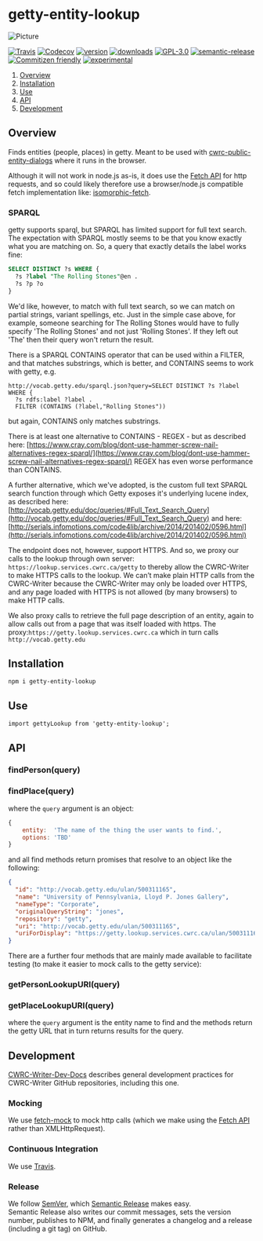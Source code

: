 # getty-entity-lookup

![Picture](http://cwrc.ca/logos/CWRC_logos_2016_versions/CWRCLogo-Horz-FullColour.png)

[![Travis](https://img.shields.io/travis/cwrc/getty-entity-lookup.svg)](https://travis-ci.org/cwrc/getty-entity-lookup)
[![Codecov](https://img.shields.io/codecov/c/github/cwrc/getty-entity-lookup.svg)](https://codecov.io/gh/cwrc/getty-entity-lookup)
[![version](https://img.shields.io/npm/v/getty-entity-lookup.svg)](http://npm.im/getty-entity-lookup)
[![downloads](https://img.shields.io/npm/dm/getty-entity-lookup.svg)](http://npm-stat.com/charts.html?package=getty-entity-lookup&from=2015-08-01)
[![GPL-3.0](https://img.shields.io/npm/l/getty-entity-lookup.svg)](http://opensource.org/licenses/GPL-3.0)
[![semantic-release](https://img.shields.io/badge/%20%20%F0%9F%93%A6%F0%9F%9A%80-semantic--release-e10079.svg)](https://github.com/semantic-release/semantic-release)
[![Commitizen friendly](https://img.shields.io/badge/commitizen-friendly-brightgreen.svg)](http://commitizen.github.io/cz-cli/)
[![experimental](http://badges.github.io/stability-badges/dist/experimental.svg)](http://github.com/badges/stability-badges)

1. [Overview](#overview)
1. [Installation](#installation)
1. [Use](#use)
1. [API](#api)
1. [Development](#development)

## Overview

Finds entities (people, places) in getty. Meant to be used with [cwrc-public-entity-dialogs](https://github.com/cwrc-public-entity-dialogs) where it runs in the browser.

Although it will not work in node.js as-is, it does use the [Fetch API](https://developer.mozilla.org/en-US/docs/Web/API/Fetch_API) for http requests, and so could likely therefore use a browser/node.js compatible fetch implementation like: [isomorphic-fetch](https://www.npmjs.com/package/isomorphic-fetch).

### SPARQL

getty supports sparql, but SPARQL has limited support for full text search. The expectation with SPARQL mostly seems to be that you know exactly what you are matching on. So, a query that exactly details the label works fine:

```sql
SELECT DISTINCT ?s WHERE {
  ?s ?label "The Rolling Stones"@en .
  ?s ?p ?o
}
```

We'd like, however, to match with full text search, so we can match on partial strings, variant spellings, etc. Just in the simple case above, for example, someone searching for The Rolling Stones would have to fully specify 'The Rolling Stones' and not just 'Rolling Stones'. If they left out 'The' then their query won't return the result.

There is a SPARQL CONTAINS operator that can be used within a FILTER, and that matches substrings, which is better, and CONTAINS seems to work with getty, e.g.

```text
http://vocab.getty.edu/sparql.json?query=SELECT DISTINCT ?s ?label WHERE {
  ?s rdfs:label ?label .
  FILTER (CONTAINS (?label,"Rolling Stones"))
```

but again, CONTAINS only matches substrings.

There is at least one alternative to CONTAINS - REGEX - but as described here: [https://www.cray.com/blog/dont-use-hammer-screw-nail-alternatives-regex-sparql/](https://www.cray.com/blog/dont-use-hammer-screw-nail-alternatives-regex-sparql/) REGEX has even worse performance than CONTAINS.

A further alternative, which we've adopted, is the custom full text SPARQL search function through which Getty exposes it's underlying lucene index, as described here: [http://vocab.getty.edu/doc/queries/#Full_Text_Search_Query](http://vocab.getty.edu/doc/queries/#Full_Text_Search_Query) and here: [http://serials.infomotions.com/code4lib/archive/2014/201402/0596.html](http://serials.infomotions.com/code4lib/archive/2014/201402/0596.html)

The endpoint does not, however, support HTTPS. And so, we proxy our calls to the lookup through own server: `https://lookup.services.cwrc.ca/getty` to thereby allow the CWRC-Writer to make HTTPS calls to the lookup. We can’t make plain HTTP calls from the CWRC-Writer because the CWRC-Writer may only be loaded over HTTPS, and any page loaded with HTTPS is not allowed (by many browsers) to make HTTP calls.

We also proxy calls to retrieve the full page description of an entity, again to allow calls out from a page that was itself loaded with https. The proxy:`https://getty.lookup.services.cwrc.ca` which in turn calls `http://vocab.getty.edu`

## Installation

`npm i getty-entity-lookup`

## Use

`import gettyLookup from 'getty-entity-lookup';`

## API

### findPerson(query)

### findPlace(query)

where the `query` argument is an object:

```js
{
    entity:  'The name of the thing the user wants to find.',
    options: 'TBD'
}
```

and all find methods return promises that resolve to an object like the following:

```json
{
  "id": "http://vocab.getty.edu/ulan/500311165",
  "name": "University of Pennsylvania, Lloyd P. Jones Gallery",
  "nameType": "Corporate",
  "originalQueryString": "jones",
  "repository": "getty",
  "uri": "http://vocab.getty.edu/ulan/500311165",
  "uriForDisplay": "https://getty.lookup.services.cwrc.ca/ulan/500311165"
}
```

There are a further four methods that are mainly made available to facilitate testing (to make it easier to mock calls to the getty service):

### getPersonLookupURI(query)

### getPlaceLookupURI(query)

where the `query` argument is the entity name to find and the methods return the getty URL that in turn returns results for the query.

## Development

[CWRC-Writer-Dev-Docs](https://github.com/cwrc/CWRC-Writer-Dev-Docs) describes general development practices for CWRC-Writer GitHub repositories, including this one.

<!-- ### Testing

The code in this repository is intended to run in the browser, and so we use [browser-run](https://github.com/juliangruber/browser-run) to run [browserified](http://browserify.org) [tape](https://github.com/substack/tape) tests directly in the browser.

We [decorate](https://en.wikipedia.org/wiki/Decorator_pattern) [tape](https://github.com/substack/tape) with [tape-promise](https://github.com/jprichardson/tape-promise) to allow testing with promises and async methods. -->

### Mocking

We use [fetch-mock](https://github.com/wheresrhys/fetch-mock) to mock http calls (which we make using the [Fetch API](https://developer.mozilla.org/en-US/docs/Web/API/Fetch_API) rather than XMLHttpRequest).

<!-- We use [sinon](http://sinonjs.org) [fake timers](http://sinonjs.org/releases/v4.0.1/fake-timers/) to test our timeouts, without having to wait for the timeouts.

### Code Coverage

We generate code coverage by instrumenting our code with [istanbul](https://github.com/gotwarlost/istanbul) before [browser-run](https://github.com/juliangruber/browser-run) runs the tests,
then extract the coverage (which [istanbul](https://github.com/gotwarlost/istanbul) writes to the global object, i.e., the window in the browser), format it with [istanbul](https://github.com/gotwarlost/istanbul), and finally report (Travis actually does this for us) to [codecov.io](codecov.io)

### Transpilation

We use [babelify](https://github.com/babel/babelify) and [babel-plugin-istanbul](https://github.com/istanbuljs/babel-plugin-istanbul) to compile our code, tests, and code coverage with [babel](https://github.com/babel/babel) -->

### Continuous Integration

We use [Travis](https://travis-ci.org).

### Release

We follow [SemVer](http://semver.org), which [Semantic Release](https://github.com/semantic-release/semantic-release) makes easy.  
Semantic Release also writes our commit messages, sets the version number, publishes to NPM, and finally generates a changelog and a release (including a git tag) on GitHub.
